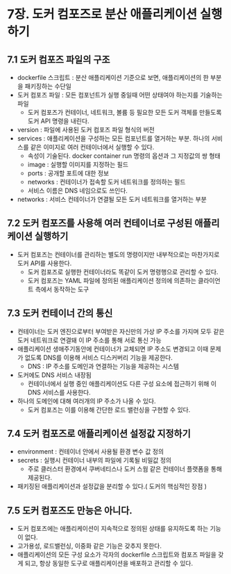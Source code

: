 # 7장. 도커 컴포즈로 분산 애플리케이션 실행하기

## 7.1 도커 컴포즈 파일의 구조
- dockerfile 스크립트 : 분산 애플리케이션 기준으로 보면, 애플리케이션의 한 부분을 패키징하는 수단일
- 도커 컴포즈 파일 : 모든 컴포넌트가 실행 중일때 어떤 상태여야 하는지를 기술하는 파일
    - 도커 컴포즈가 컨테이너, 네트워크, 볼륨 등 필요한 모든 도커 객체를 만들도록 도커 API 명령을 내린다. 
- version : 파일에 사용된 도커 컴포즈 파일 형식의 버전
- services : 애플리케이션을 구성하는 모든 컴포넌트를 열거하는 부분. 하나의 서비스를 같은 이미지로 여러 컨테이너에서 실행할 수 있다.
  - 속성이 기술된다. docker container run 명령의 옵션과 그 지정값의 쌍 형태
  - image : 실행할 이미지를 지정하는 필드
  - ports : 공개할 포트에 대한 정보
  - networks : 컨테이너가 접속할 도커 네트워크를 정의하는 필드
  - 서비스 이름은 DNS 네임으로도 쓰인다. 
- networks : 서비스 컨테이너가 연결될 모든 도커 네트워크를 열거하는 부분

## 7.2 도커 컴포즈를 사용해 여러 컨테이너로 구성된 애플리케이션 실행하기
- 도커 컴포즈는 컨테이너를 관리하는 별도의 명령이지만 내부적으로는 마찬가지로 도커 API를 사용한다. 
  - 도커 컴포즈로 실행한 컨테이너라도 똑같이 도커 명령행으로 관리할 수 있다. 
  - 도커 컴포즈는 YAML 파일에 정의된 애플리케이션 정의에 의존하는 클라이언트 측에서 동작하는 도구

## 7.3 도커 컨테이너 간의 통신
- 컨테이너는 도커 엔진으로부터 부여받은 자신만의 가상 IP 주소를 가지며 모두 같은 도커 네트워크로 연결돼 이 IP 주소를 통해 서로 통신 가능
- 애플리케이션 생애주기동안에 컨테이너가 교체되면 IP 주소도 변경되고 이때 문제가 없도록 DNS를 이용해 서비스 디스커버리 기능을 제공한다. 
  - DNS : IP 주소를 도메인과 연결하는 기능을 제공하는 시스템
- 도커에도 DNS 서비스 내장됨
  - 컨테이너에서 실행 중인 애플리케이션도 다른 구성 요소에 접근하기 위해 이 DNS 서비스를 사용한다. 
- 하나의 도메인에 대해 여러개의 IP 주소가 나올 수 있다. 
  - 도커 컴포즈는 이를 이용해 간단한 로드 밸런싱을 구현할 수 있다. 

## 7.4 도커 컴포즈로 애플리케이션 설정값 지정하기
- environment : 컨테이너 안에서 사용될 환경 변수 값 정의
- secrets : 실행시 컨테이너 내부의 파일에 기록될 비밀값 정의
  - 주로 클러스터 환경에서 쿠버네티스나 도커 스웜 같은 컨테이너 플랫폼을 통해 제공된다.
- 패키징된 애플리케이션과 설정값을 분리할 수 있다.( 도커의 핵심적인 장점 )

## 7.5 도커 컴포즈도 만능은 아니다. 
- 도커 컴포즈에는 애플리케이션이 지속적으로 정의된 상태를 유지하도록 하는 기능이 없다. 
- 고가용성, 로드밸런싱, 이중화 같은 기능은 갖추지 못한다. 
- 애플리케이션의 모든 구성 요소가 각자의 dockerfile 스크립트와 컴포즈 파일을 갖게 되고, 항상 동일한 도구로 애플리케이션을 배포하고 관리할 수 있다. 

